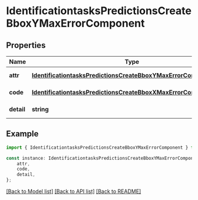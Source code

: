 # IdentificationtasksPredictionsCreateBboxYMaxErrorComponent


## Properties

Name | Type | Description | Notes
------------ | ------------- | ------------- | -------------
**attr** | [**IdentificationtasksPredictionsCreateBboxYMaxErrorComponentAttr**](IdentificationtasksPredictionsCreateBboxYMaxErrorComponentAttr.md) |  | [default to undefined]
**code** | [**IdentificationtasksPredictionsCreateBboxXMaxErrorComponentCode**](IdentificationtasksPredictionsCreateBboxXMaxErrorComponentCode.md) |  | [default to undefined]
**detail** | **string** |  | [default to undefined]

## Example

```typescript
import { IdentificationtasksPredictionsCreateBboxYMaxErrorComponent } from 'mosquito-alert';

const instance: IdentificationtasksPredictionsCreateBboxYMaxErrorComponent = {
    attr,
    code,
    detail,
};
```

[[Back to Model list]](../README.md#documentation-for-models) [[Back to API list]](../README.md#documentation-for-api-endpoints) [[Back to README]](../README.md)
